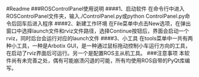 #Readme
###ROSControlPanel使用说明
####1、启动软件
在命令行中进入ROSControlPanel文件夹，输入./ControlPanel.py或python ControlPanel.py命令后回车后进入程序
####2、新建工作环境
在File菜单中点击New选项，在弹出窗口中选择launch文件和rviz文件路径，选择Continue按钮后，界面会启动一个rviz，同时后台会运行对应的launch文件
####3、小工具
在tools菜单中一共有两种小工具，一种是Arbotix GUI，是一种通过鼠标拖动控制小车运行方向的工具，在启动了rviz界面后可运行。另一个是配置ROS主从机工具。
###注意事项
本软件尚有未完善之处，偶有可能崩溃闪退的可能，所有均使用ROS自带的PyQt库编写。
